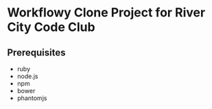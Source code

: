 # Workflowy Clone Project for River City Code Club

## Prerequisites

- ruby
- node.js
- npm
- bower
- phantomjs

